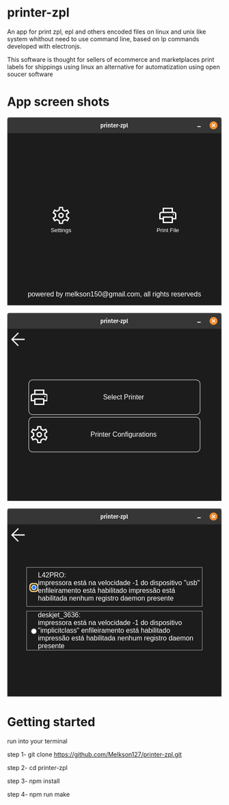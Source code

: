 # printer-zpl
An app for print zpl, epl and others encoded files on linux and unix like system whithout need to use command line, based on lp commands developed with electronjs.

This software is thought for sellers of ecommerce and marketplaces print labels for shippings using linux an alternative for automatization using open soucer software
# App screen shots
![screen1](screenshots/screen1.png)

![screen2](screenshots/screen2.png)

![screen3](screenshots/screen3.png)
# Getting started
run into your terminal

step 1- git clone https://github.com/Melkson127/printer-zpl.git

step 2- cd printer-zpl

step 3- npm install

step 4- npm run make


